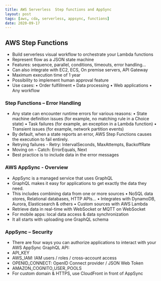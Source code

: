 ```yaml
---
title: AWS Serverless  Step functions and AppSync
layout: post
tags: [aws, cda, serverless, appsync, functions]
date: 2020-09-17
--- 
```


## AWS Step Functions
- Build serverless visual workflow to orchestrate your Lambda functions
- Represent flow as a JSON state machine
- Features: sequence, parallel, conditions, timeouts, error handling…
- Can also integrate with EC2, ECS, On premise servers, API Gateway
- Maximum execution time of 1 year
- Possibility to implement human approval feature
- Use cases:
• Order fulfillment
• Data processing
• Web applications
• Any workflow
### Step Functions – Error Handling
- Any state can encounter runtime errors for various reasons:
• State machine definition issues (for example, no matching rule in a Choice state)
• Task failures (for example, an exception in a Lambda function)
• Transient issues (for example, network partition events)
- By default, when a state reports an error, AWS Step Functions causes
the execution to fail entirely.
- Retrying failures - Retry: IntervalSeconds, MaxAttempts, BackoffRate
- Moving on - Catch: ErrorEquals, Next
- Best practice is to include data in the error messages
### AWS AppSync - Overview
- AppSync is a managed service that uses GraphQL
- GraphQL makes it easy for applications to get exactly the data they need.
- This includes combining data from one or more sources
• NoSQL data stores, Relational databases, HTTP APIs…
• Integrates with DynamoDB, Aurora, Elasticsearch & others
• Custom sources with AWS Lambda
- Retrieve data in real-time with WebSocket or MQTT on WebSocket
- For mobile apps: local data access & data synchronization
- It all starts with uploading one GraphQL schema
### AppSync – Security
- There are four ways you can authorize applications to interact with your
AWS AppSync GraphQL API:
- API_KEY
- AWS_IAM: IAM users / roles / cross-account access
- OPENID_CONNECT: OpenID Connect provider / JSON Web Token
- AMAZON_COGNITO_USER_POOLS
- For custom domain & HTTPS, use CloudFront in front of AppSync
